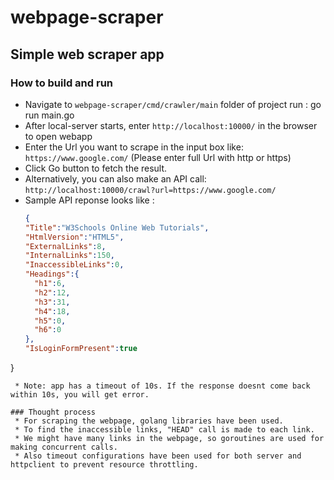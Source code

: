 # webpage-scraper

## Simple web scraper app

### How to build and run
 * Navigate to `webpage-scraper/cmd/crawler/main` folder of project run : go run main.go
 * After local-server starts, enter `http://localhost:10000/` in the browser to open webapp
 * Enter the Url you want to scrape in the input box like: `https://www.google.com/` (Please enter full Url with http or https)
 * Click Go button to fetch the result.
 * Alternatively, you can also make an API call: `http://localhost:10000/crawl?url=https://www.google.com/`
 * Sample API reponse looks like : 
 	```json
   {
   "Title":"W3Schools Online Web Tutorials",
   "HtmlVersion":"HTML5",
   "ExternalLinks":8,
   "InternalLinks":150,
   "InaccessibleLinks":0,
   "Headings":{
      "h1":6,
      "h2":12,
      "h3":31,
      "h4":18,
      "h5":0,
      "h6":0
   },
   "IsLoginFormPresent":true
  }
```
 * Note: app has a timeout of 10s. If the response doesnt come back within 10s, you will get error.

### Thought process
 * For scraping the webpage, golang libraries have been used.
 * To find the inaccessible links, "HEAD" call is made to each link.
 * We might have many links in the webpage, so goroutines are used for making concurrent calls.
 * Also timeout configurations have been used for both server and httpclient to prevent resource throttling.
